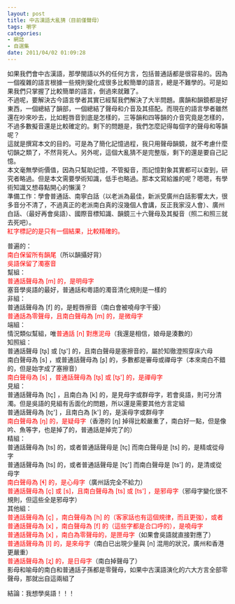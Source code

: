 ```yaml
---
layout: post
title: 中古漢語大亂猜（目前僅聲母）
tags: 嚼字
categories:
- 網誌
- 自選集
date: 2011/04/02 01:09:28
---
```

如果我們會中古漢語，那學閩語以外的任何方言，包括普通話都是很容易的。因為一個複雜的語言根據一些規則變化成很多比較簡單的語言，總是不難學的。可是如果我們只掌握了比較簡單的語言，倒過來就難了。  
不過呢，要解決古今語言學者其實已經幫我們解決了大半問題。廣韻和韻鏡都是好東西，一個總結了韻部，一個總結了聲母和介音及其搭配。而現在的語言學者雖然還在吵來吵去，比如輕唇音到底是怎樣的，三等韻和四等韻的介音究竟是怎樣的，不過多數擬音還是比較確定的。剩下的問題是，我們怎麼記得每個字的聲母和等韻呢？  
這就是撰寫本文的目的。可是為了簡化記憶過程，我只用聲母韻鏡，就不考慮什麼切韻之類了，不然背死人。另外呢，這個大亂猜不是完整版，剩下的還是要自己記憶。  
本文毫無學術價值，因為只幫助記憶，不管擬音，而記憶對象其實都可以查到，研究者略過。但是本文需要學術知識，低手也略過。那本文寫給誰的呢？嗯嗯，有學術知識又想尋點開心的懶漢？  
準備工作：學會普通話、南寧白話（以老派為最佳，新派受廣州白話影響太大，很多音分不清了，不過真正的老派南白真的沒幾個人會講，反正我家沒人會）、廣州白話、（最好再會吳語）、國際音標知識、韻鏡三十六聲母及其擬音（照二和照三就去死吧）。  
<span style="color: #ff0000;">紅字標記的是只有一個結果，比較精確的。</span>  

普遍的：  
<span style="color: #ff0000;">南白保留所有韻尾</span>（所以韻攝好背）  
<span style="color: #ff0000;">吳語保留了濁塞音</span>  
幫組：  
<span style="color: #ff0000;">普通話聲母為 [m] 的，是明母字</span>  
塞音學吳語的最好，普通話和粵語的濁音清化規則是一樣的  
非組：  
普通話聲母為 [f] 的，是輕唇擦音（南白會被嘵母字干擾）  
<span style="color: #ff0000;">普通話為零聲母，且南白聲母為 [m] 的，是微母字</span>  
端組：  
情況類似幫組，唯<span style="color: #ff0000;">普通話 [n] 對應泥母</span>（我還是相信，娘母是湊數的）  
知照組：  
普通話聲母 [tʂ] 或 [tʂ'] 的，且南白聲母是塞擦音的，屬於知徹澄照穿床六母  
南白聲母為 [s] ，或普通話聲母為 [ʂ] 的，多數都是審母或禪母字（本來南白不錯的，但是始字成了塞擦音）  
<span style="color: #ff0000;">南白聲母為 [s] ，普通話聲母為 [tʂ] 或 [tʂ'] 的，是禪母字</span>  
見組：  
普通話聲母為 [tç] ，且南白為 [k] 的，是見母字或群母字，若會吳語，則可分清濁。但是吳語的見組有舌面化的問題，所以還是需要其他方言定組  
普通話聲母為 [tç'] ，且南白為 [k'] 的，是溪母字或群母字  
<span style="color: #ff0000;">南白聲母為 [ŋ] 的，是疑母字</span>（香港的 [ŋ] 掉得比較嚴重了，南白好一點，但是像吟、魚等字，也是掉了的，普通話是掉完了的）  
精組：  
普通話聲母為 [ts] 的，或者普通話聲母是 [tç] 而南白聲母是 [ts] 的，是精或從母字  
普通話聲母為 [ts] 的，或者普通話聲母是 [tç'] 而南白聲母是 [ts'] 的，是清或從母字  
<span style="color: #ff0000;">南白聲母為 [ɬ] 的，是心母字</span>（廣州話完全不給力）  
<span style="color: #ff0000;">普通話聲母為 [ç] 或 [s]，且南白聲母為 [ts] 或 [ts'] ，是邪母字</span>（邪母字變化很不規則，但這些全是邪母字）  
其他組：  
<span style="color: #ff0000;">普通話聲母為 [ç] ，南白聲母為 [h] 的（客家話也有這個規律，而且更強），或者普通話聲母為 [x] ，南白聲母為 [f] 的（這些字都是合口呼的），是嘵母字</span>  
<span style="color: #ff0000;">普通話聲母為 [x] ，南白為零聲母的，是匣母字</span>（如果會吳語就直接對應了）  
<span style="color: #ff0000;">普通話聲母為 [l] 的，是來母字</span>（南白已出現少量與 [n] 混用的狀況，廣州和香港更嚴重）  
<span style="color: #ff0000;">普通話聲母為 [ʐ] 的，是日母字</span>（南白掉聲母了）  
影母和喻母的南白和普通話子孫都是零聲母，如果中古漢語演化的六大方言全部零聲母，那就出自這兩組了  

結論：我想學吳語！！！